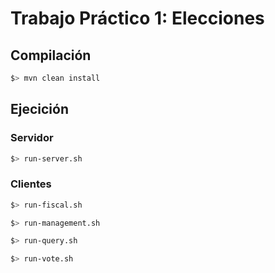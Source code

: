 # Trabajo Práctico 1: Elecciones

## Compilación
```bash
$> mvn clean install
```
## Ejecición
### Servidor
  ```bash
  $> run-server.sh
  ```
  
### Clientes
  
  ```bash
  $> run-fiscal.sh
  ```
  
  ```bash
  $> run-management.sh
  ```
  
  ```bash
  $> run-query.sh
  ```
  
  ```bash
  $> run-vote.sh
  ```
  
